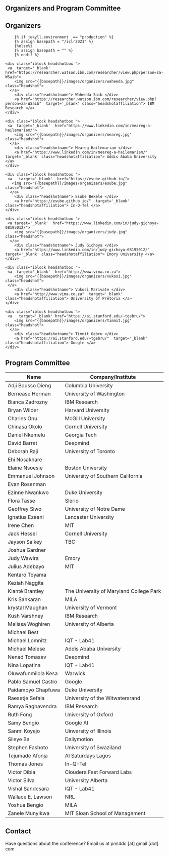

## Organizers and Program Committee

## Organizers  

        {% if jekyll.environment  == "production" %}
        {% assign basepath = "/iclr2021" %}
        {%else%}
        {% assign basepath = "" %}
        {% endif %}
       
    
<div>

    <div class="iblock headshotbox ">
     <a  target='_blank'  href="https://researcher.watson.ibm.com/researcher/view.php?person=za-WSaib">
        <img src="{{basepath}}/images/organizers/waheeda.jpg" class="headshot">
      </a>
        <div class="headshotname"> Waheeda Saib </div>
        <a href="https://researcher.watson.ibm.com/researcher/view.php?person=za-WSaib"  target='_blank' class="headshotaffiliation"> IBM Research </a>
    </div>

    <div class="iblock headshotbox ">
     <a  target='_blank'  href="https://www.linkedin.com/in/meareg-a-hailemariam/">
        <img src="{{basepath}}/images/organizers/meareg.jpg" class="headshot">
      </a>
        <div class="headshotname"> Meareg Hailemariam </div>
        <a href="https://www.linkedin.com/in/meareg-a-hailemariam/"  target='_blank' class="headshotaffiliation"> Addis Ababa University </a>
    </div>

    <div class="iblock headshotbox ">
     <a   target='_blank'  href="https://esube.github.io/">
       <img src="{{basepath}}/images/organizers/esube.jpg" class="headshot">        
      </a>
        <div class="headshotname"> Esube Bekele </div>
        <a href="https://esube.github.io/"  target='_blank' class="headshotaffiliation"> In-Q-Tel </a>
    </div>

    <div class="iblock headshotbox ">
     <a target='_blank'  href="https://www.linkedin.com/in/judy-gichoya-08195012/">
        <img src="{{basepath}}/images/organizers/judy.jpg" class="headshot">
      </a>
        <div class="headshotname"> Judy Gichoya </div>
        <a href="https://www.linkedin.com/in/judy-gichoya-08195012/"  target='_blank' class="headshotaffiliation"> Emory University </a>
    </div>

    <div class="iblock headshotbox "> 
     <a  target='_blank'  href="http://www.vima.co.za">
        <img src="{{basepath}}/images/organizers/vukosi.jpg" class="headshot">
     </a>
        <div class="headshotname"> Vukosi Marivate </div>
        <a href="http://www.vima.co.za"  target='_blank' class="headshotaffiliation"> University of Pretoria </a>
    </div>

    <div class="iblock headshotbox ">
     <a   target='_blank' href="https://ai.stanford.edu/~tgebru/">
        <img src="{{basepath}}/images/organizers/timnit.jpg" class="headshot">
      </a>
        <div class="headshotname"> Timnit Gebru </div>
        <a href="https://ai.stanford.edu/~tgebru/"  target='_blank' class="headshotaffiliation"> Google </a>
    </div>

</div>


## Program Committee

| Name          | Company/Institute |
| ------------- | ----------------- |
| Adji Bousso Dieng |Columbia University |
| Bernease Herman |University of Washington |
| Bianca Zadrozny |IBM Research |
| Bryan	Wilder  |Harvard University |
| Charles Onu |McGill University |
| Chinasa Okolo |Cornell University |
| Daniel Nkemelu |Georgia Tech |
| David Barret |Deepmind |
| Deborah Raji |University of Toronto |
| Ehi Nosakhare | |
| Elaine Nsoesie |Boston University |
| Emmanuel Johnson |University of Southern California |
| Evan Rosenman | |
| Ezinne Nwankwo |Duke University |
| Flora Tasse |Slerio |
| Geoffrey Siwo |University of Notre Dame |
| Ignatius Ezeani |Lancaster University |
| Irene	Chen |MIT |
| Jack Hessel |Cornell University |
| Jayson Salkey |TBC |
| Joshua Gardner | |
| Judy Wawira |Emory |
| Julius Adebayo |MIT |
| Kentaro Toyama | |
| Keziah Naggita | |
| Kianté Brantley |The University of Maryland College Park |
| Kris Sankaran |MILA |
| krystal Maughan |University of Vermont |
| Kush Varshney |IBM Research |
| Melissa Woghiren |University of Alberta |
| Michael Best | |
| Michael Lomnitz |IQT - Lab41 |
| Michael Melese |Addis Ababa University |
| Nenad Tomasev |Deepmind |
| Nina Lopatina |IQT - Lab41 |
| Oluwafunmilola Kesa |Warwick |
| Pablo Samuel Castro |Google |
| Paidamoyo Chapfuwa |Duke University |
| Raesetje Sefala |University of the Witwatersrand |
| Ramya Raghavendra |IBM Research |
| Ruth Fong |University of Oxford |
| Samy Bengio |Google AI |
| Sanmi Koyejo |Uinversity of Illinois|
| Sileye Ba |Dailymotion |
| Stephen Fashoto |University of Swaziland |
| Tejumade Afonja |AI Saturdays Lagos |
| Thomas Jones |In-Q-Tel |
| Victor Dibia |Cloudera Fast Forward Labs |
| Victor Silva |University Alberta |
| Vishal Sandesara |IQT - Lab41 |
| Wallace E. Lawson |NRL |
| Yoshua Bengio |MILA |
| Zanele Munyikwa |MIT Sloan School of Management |

## Contact

Have questions about the conference? Email us at pml4dc [at] gmail [dot] com
